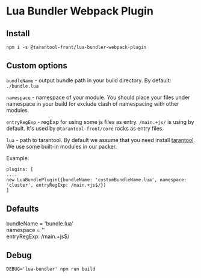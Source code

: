 # Lua Bundler Webpack Plugin

## Install
```
npm i -s @tarantool-front/lua-bundler-webpack-plugin
```

## Custom options

`bundleName` - output bundle path in your build directory. By default: `./bundle.lua`

`namespace` - namespace of your module. You should place your files under namespace in your build for exclude clash of namespacing with other modules.

`entryRegExp` - regExp for using some js files as entry. `/main.+js/` is using by default. It's used by `@tarantool-front/core` rocks as entry files.

`lua` - path to tarantool. By default we assume that you need install [tarantool](https://www.tarantool.io/ru/). We use some built-in modules in our packer.


Example:
```
plugins: [
....
new LuaBundlePlugin({bundleName: 'customBundleName.lua', namespace: 'cluster', entryRegExp: /main.+js$/})
]
```

## Defaults

bundleName = 'bundle.lua'<br/>
namespace = ''<br/>
entryRegExp: /main.+js$/<br/>

## Debug

```
DEBUG='lua-bundler' npm run build
```
